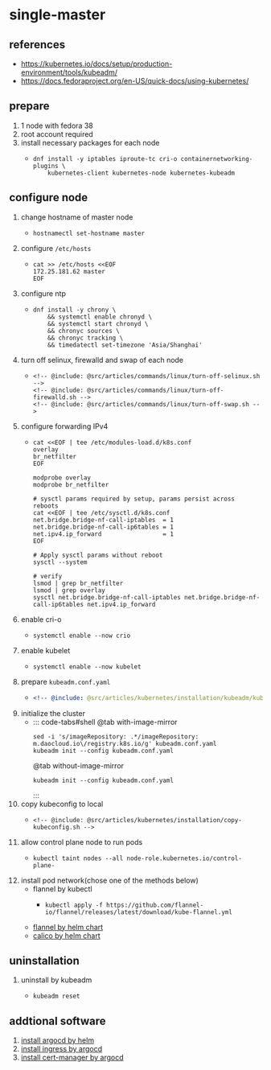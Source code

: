# single-master

## references

* https://kubernetes.io/docs/setup/production-environment/tools/kubeadm/
* https://docs.fedoraproject.org/en-US/quick-docs/using-kubernetes/

## prepare

1. 1 node with fedora 38
2. root account required
3. install necessary packages for each node
    * ```shell
      dnf install -y iptables iproute-tc cri-o containernetworking-plugins \
          kubernetes-client kubernetes-node kubernetes-kubeadm
      ```

## configure node

1. change hostname of master node
    * ```shell
      hostnamectl set-hostname master
      ```
2. configure `/etc/hosts`
    * ```shell
      cat >> /etc/hosts <<EOF
      172.25.181.62 master
      EOF
      ```
3. configure ntp
    * ```shell
      dnf install -y chrony \
          && systemctl enable chronyd \
          && systemctl start chronyd \
          && chronyc sources \
          && chronyc tracking \
          && timedatectl set-timezone 'Asia/Shanghai'
      ```
4. turn off selinux, firewalld and swap of each node
    * ```shell
      <!-- @include: @src/articles/commands/linux/turn-off-selinux.sh -->
      <!-- @include: @src/articles/commands/linux/turn-off-firewalld.sh -->
      <!-- @include: @src/articles/commands/linux/turn-off-swap.sh -->
      ```
5. configure forwarding IPv4
    * ```shell
      cat <<EOF | tee /etc/modules-load.d/k8s.conf
      overlay
      br_netfilter
      EOF

      modprobe overlay
      modprobe br_netfilter

      # sysctl params required by setup, params persist across reboots
      cat <<EOF | tee /etc/sysctl.d/k8s.conf
      net.bridge.bridge-nf-call-iptables  = 1
      net.bridge.bridge-nf-call-ip6tables = 1
      net.ipv4.ip_forward                 = 1
      EOF

      # Apply sysctl params without reboot
      sysctl --system

      # verify
      lsmod | grep br_netfilter
      lsmod | grep overlay
      sysctl net.bridge.bridge-nf-call-iptables net.bridge.bridge-nf-call-ip6tables net.ipv4.ip_forward
      ```
6. enable cri-o
    * ```shell
      systemctl enable --now crio
      ```
7. enable kubelet
    * ```shell
      systemctl enable --now kubelet
      ```
8. prepare `kubeadm.conf.yaml`
    * ```yaml
      <!-- @include: @src/articles/kubernetes/installation/kubeadm/kubeadm.conf.yaml -->
      ```
9. initialize the cluster
    * ::: code-tabs#shell
      @tab with-image-mirror
      ```shell
      sed -i 's/imageRepository: .*/imageRepository: m.daocloud.io\/registry.k8s.io/g' kubeadm.conf.yaml
      kubeadm init --config kubeadm.conf.yaml
      ```
      @tab without-image-mirror
      ```shell
      kubeadm init --config kubeadm.conf.yaml
      ```
      :::
10. copy kubeconfig to local
    * ```shell
      <!-- @include: @src/articles/kubernetes/installation/copy-kubeconfig.sh -->
      ```
11. allow control plane node to run pods
    * ```shell
      kubectl taint nodes --all node-role.kubernetes.io/control-plane-
      ```
12. install pod network(chose one of the methods below)
    * flannel by kubectl
        + ```shell
          kubectl apply -f https://github.com/flannel-io/flannel/releases/latest/download/kube-flannel.yml
          ```
    * [flannel by helm chart](../../helm/flannel/README.md)
    * [calico by helm chart](../../helm/calico/README.md)

## uninstallation
1. uninstall by kubeadm
    * ```shell
      kubeadm reset
      ```

## addtional software
1. [install argocd by helm](../../helm/argocd/README.md)
2. [install ingress by argocd](../../argocd/ingress/README.md)
3. [install cert-manager by argocd](../../argocd/cert-manager/README.md)
